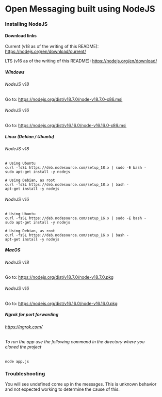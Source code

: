 # Open Messaging built using NodeJS

### Installing NodeJS

#### Download links
Current (v18 as of the writing of this README): https://nodejs.org/en/download/current/

LTS (v16 as of the writing of this README): https://nodejs.org/en/download/

##### Windows

###### NodeJS v18
Go to: https://nodejs.org/dist/v18.7.0/node-v18.7.0-x86.msi

###### NodeJS v16
Go to: https://nodejs.org/dist/v16.16.0/node-v16.16.0-x86.msi

##### Linux (Debian / Ubuntu)

###### NodeJS v18
```
# Using Ubuntu
curl -fsSL https://deb.nodesource.com/setup_18.x | sudo -E bash -
sudo apt-get install -y nodejs

# Using Debian, as root
curl -fsSL https://deb.nodesource.com/setup_18.x | bash -
apt-get install -y nodejs
```

###### NodeJS v16
```
# Using Ubuntu
curl -fsSL https://deb.nodesource.com/setup_16.x | sudo -E bash -
sudo apt-get install -y nodejs

# Using Debian, as root
curl -fsSL https://deb.nodesource.com/setup_16.x | bash -
apt-get install -y nodejs
```

##### MacOS

###### NodeJS v18
Go to: https://nodejs.org/dist/v18.7.0/node-v18.7.0.pkg

###### NodeJS v16
Go to: https://nodejs.org/dist/v16.16.0/node-v16.16.0.pkg

##### Ngrok for port forwarding

###### https://ngrok.com/

###### To run the app use the following command in the directory where you cloned the project

```node app.js```

### Troubleshooting

You will see undefined come up in the messages. This is unknown behavior and not expected working to determine the cause of this.